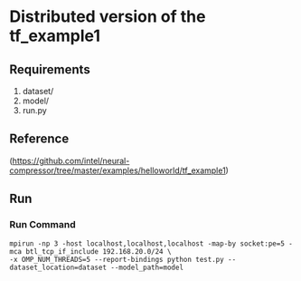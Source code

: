 # Distributed version of the tf_example1

## Requirements
1. dataset/
2. model/
3. run.py

## Reference
(https://github.com/intel/neural-compressor/tree/master/examples/helloworld/tf_example1)
## Run
### Run Command

```shell
mpirun -np 3 -host localhost,localhost,localhost -map-by socket:pe=5 -mca btl_tcp_if_include 192.168.20.0/24 \
-x OMP_NUM_THREADS=5 --report-bindings python test.py --dataset_location=dataset --model_path=model
